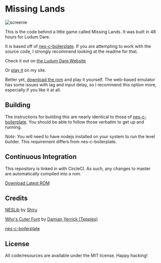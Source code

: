 # Missing Lands

![screenie](http://i.imgur.com/3Ia5k5m.gif)

This is the code behind a little game called Missing Lands. It was built in 48 hours for Ludum Dare.

It is based off of [nes-c-boilerplate](https://github.com/cppchriscpp/nes-c-boilerplate). If you are attempting to
work with the source code, I strongly recommend looking at the readme for that. 

Check it out on [the Ludum Dare Website](https://ldjam.com/events/ludum-dare/38/missing-lands)

Or [play it](http://cpprograms.net/classic-gaming/missing-lands/) on my site.

Better yet, [download the rom](http://cpprograms.net/devnull/world.nes) and play it yourself. The web-based emulator
has some issues with lag and input delay, so I recommend this option more, especially if you like it at all.

## Building

The instructions for building this are nearly identical to those of 
[nes-c-boilerplate](https://github.com/cppchriscpp/nes-c-boilerplate).
You should be able to follow those verbatim to get up and running.

*Note*: You will need to have nodejs installed on your system to run the level builder. This requirement differs
        from nes-c-boilerplate.

## Continuous Integration

This repository is linked in with CircleCI. As such, any changes to master are automatically compiled into a rom.

[Download Latest ROM](http://cpprograms.net/devnull/circleci-redirect.php?namespace=cppchriscpp&project=missing-lands&file=world.nes)

## Credits

[NESLib](https://shiru.untergrund.net/software.shtml) by [Shiru](http://shiru.untergrund.net/)

[Who's Cuter Font](https://forums.nesdev.com/viewtopic.php?f=21&t=10284&start=0) by [Damian Yerrick (Tepples)](http://pineight.com)

[nes-c-boilerplate](https://github.com/cppchriscpp/nes-c-boilerplate)

## License

All code/resources are available under the MIT license. Happy hacking!
